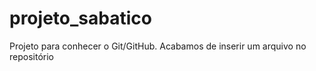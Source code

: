 # projeto_sabatico
Projeto para conhecer o Git/GitHub.
Acabamos de inserir um arquivo no repositório
